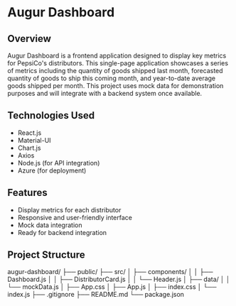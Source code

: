 # Augur Dashboard

## Overview
Augur Dashboard is a frontend application designed to display key metrics for PepsiCo's distributors. This single-page application showcases a series of metrics including the quantity of goods shipped last month, forecasted quantity of goods to ship this coming month, and year-to-date average goods shipped per month. This project uses mock data for demonstration purposes and will integrate with a backend system once available.

## Technologies Used
- React.js
- Material-UI
- Chart.js
- Axios
- Node.js (for API integration)
- Azure (for deployment)

## Features
- Display metrics for each distributor
- Responsive and user-friendly interface
- Mock data integration
- Ready for backend integration

## Project Structure
augur-dashboard/
├── public/
├── src/
│ ├── components/
│ │ ├── Dashboard.js
│ │ ├── DistributorCard.js
│ │ └── Header.js
│ ├── data/
│ │ └── mockData.js
│ ├── App.css
│ ├── App.js
│ ├── index.css
│ └── index.js
├── .gitignore
├── README.md
└── package.json
